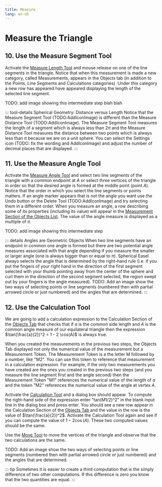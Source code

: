```yaml
---
title: Measure
lang: en-US
---
```


# Measure the Triangle

## 10. Use the Measure Segment Tool

Activate the [Measure Length Tool](/tools/measurement#length) and mouse release on one of the line segments in the triangle. Notice that when this measurement is made a new category, called Measurements, appears in the Objects tab (in addition to the Points, Line Segments and Calculations categories). Under this category a new row has appeared have appeared displaying the length of the selected line segment.

TODO: add image showing this intermediate step blah blah

::: tool-details Spherical Geometry: Distance versus Length
Notice that the Measure Segment Tool (TODO:AddIconImage) is different than the Measure Distance Tool (TODO:AddIconImage). The Measure Segment Tool measures the length of a segment which is always less than $2\pi$ and the Measure Distance Tool measures the distance between two points which is always less than $\pi$ because we are on a unit sphere. You can select the Settings icon (TODO: fix the wording and AddIconImage) and adjust the number of decimal places that are displayed.
:::

## 11. Use the Measure Angle Tool

Activate the [Measure Angle Tool](/tools/measurement#angle) and select two line segments of the triangle with a common endpoint at $A$ or select three vertices of the triangle in order so that the desired angle is formed at the middle point (point $A$). Notice that the order in which you select the line segments or points matters. If an angle marker appears that is not the angle you want use the Undo button or the Delete Tool (TODO:AddIconImage) and try selecting them in a different order. When you measure an angle, a row describing some of its properties (including its value) will appear in the [Measurement Section of the Objects List](/userguide/toolsobjectspanel#objects-list). The value of the angle measure is displayed as a multiple of $\pi$.

TODO: add image showing this intermediate step

::: details Angles are Geometric Objects
When two line segments have an endpoint in common one angle is formed but there are two potential angle measures associated with that angle depending if you measure the smaller or larger angle (one is always bigger than or equal to $\pi$). Spherical Easel always selects the angle that is determined by the right-hand rule (i.e. if you put the fingers of your right hand in the direction of the first segment selected with your thumb pointing away from the center of the sphere and curl them in the direction of the second segment selected, the region swept out by your fingers is the angle measured).
TODO: Add an image show the two ways of selecting points or line segments (numbered then with partial arrowed circle or just numbered) and the angles that are determined.
:::

## 12. Use the Calculation Tool

We are going to add a calculation expression to the Calculation Section of the [Objects Tab](/userguide/#objects-tab) <icon-base  iconName="objectsTab"> </icon-base> that checks that if $a$ is the common side length and $A$ is the common angle measure of our equilateral triangle then the expression $\tan(\frac{a}{2})^2 = 1 - 2 \cos(A)$ is always true.

When you created the measurements in the previous two steps, the Objects Tab displayed not only the numerical value of the measurement but a Measurement Token. The Measurement Token is a the letter M followed by a number, like "M2". You can use this token to reference that measurement in a calculation expression. For example, if the only two measurements you have created are the ones you created in the previous two steps (and you measure the line segment first and the angle second) then the Measurement Token "M1" references the numerical value of the length of $a$ and the token "M2" references the numerical value of the angle at vertex $A$.

Activate the [Calculation Tool](/tools/measurement#calculation) and a dialog box should appear. To compute the right-hand side of the expression enter "tan(M1/2)^2" in the blank input line in the dialog box and press enter. You should see a new row appear in the Calculation Section of the [Objects Tab](/userguide/#objects-tab) <icon-base  iconName="objectsTab"> </icon-base> and the value in the row is the value of $\tan(\frac{a}{2})^2$. Activate the Calculation Tool again and see if you can compute the value of $1 - 2 \cos(A)$. These two computed values should be the same.

Use the [Move Tool](/tools/display#move) to move the vertices of the triangle and observe that the two calculations are the same.

TODO: Add an image show the two ways of selecting points or line segments (numbered then with partial arrowed circle or just numbered) and the angles that are determined.

::: tip
Sometimes it is easier to create a third computation that is the simply difference of two other computations. If this difference is zero you know that the two quantities are equal.
:::
